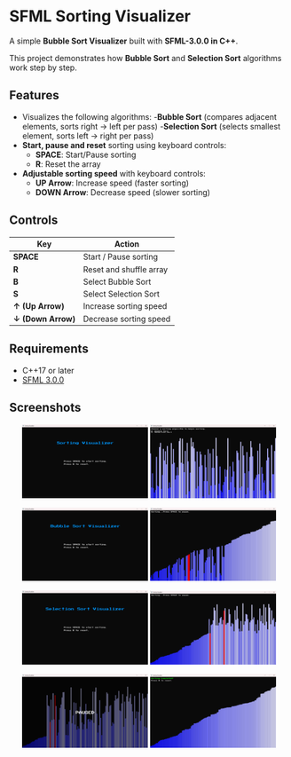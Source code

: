 # SFML Sorting Visualizer

A simple **Bubble Sort Visualizer** built with **SFML-3.0.0 in C++**.

This project demonstrates how **Bubble Sort** and **Selection Sort** algorithms work step by step.

## Features
- Visualizes the following algorithms:
    -**Bubble Sort** (compares adjacent elements, sorts right -> left per pass)
    -**Selection Sort** (selects smallest element, sorts left -> right per pass)
- **Start, pause and reset** sorting using keyboard controls:
    - **SPACE**: Start/Pause sorting
    - **R**: Reset the array
- **Adjustable sorting speed** with keyboard controls:
    - **UP Arrow**: Increase speed (faster sorting)
    - **DOWN Arrow**: Decrease speed (slower sorting)

## Controls
| Key | Action |
|-----|--------|
| **SPACE** | Start / Pause sorting |
| **R** | Reset and shuffle array |
| **B** | Select Bubble Sort |
| **S** | Select Selection Sort |
| **↑ (Up Arrow)** | Increase sorting speed |
| **↓ (Down Arrow)** | Decrease sorting speed |

## Requirements
- C++17 or later
- [SFML 3.0.0](https://www.sfml-dev.org/download/)

## Screenshots
<p align="center">
    <img src="screenshots/1.png" width="45%" />
    <img src="screenshots/2.png" width="45%" />
</p>
<p align="center">
    <img src="screenshots/3.png" width="45%" />
    <img src="screenshots/4.png" width="45%" />
</p>
<p align="center">
    <img src="screenshots/5.png" width="45%" />
    <img src="screenshots/6.png" width="45%" />
</p>
<p align="center">
    <img src="screenshots/7.png" width="45%" />
    <img src="screenshots/8.png" width="45%" />
</p>

